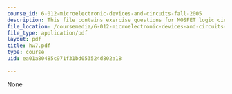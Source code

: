 ```yaml
---
course_id: 6-012-microelectronic-devices-and-circuits-fall-2005
description: This file contains exercise questions for MOSFET logic circuits.
file_location: /coursemedia/6-012-microelectronic-devices-and-circuits-fall-2005/ea01a80485c971f31bd053524d802a18_hw7.pdf
file_type: application/pdf
layout: pdf
title: hw7.pdf
type: course
uid: ea01a80485c971f31bd053524d802a18

---
```

None